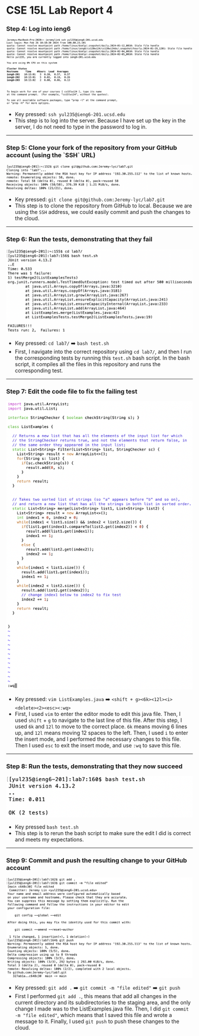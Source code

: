 <h1>CSE 15L Lab Report 4</h1> 

<h3>Step 4: Log into ieng6</h3>

![image](Pictures/cse-15l-lab7-step4.png)

- Key pressed: `ssh yul235@ieng6-201.ucsd.edu`
- This step is to log into the server. Because I have set up the key in the server, I do not need to type in the password to log in.

---

<h3>Step 5: Clone your fork of the repository from your GitHub account (using the `SSH` URL)</h3>

![image](Pictures/cse-15l-lab7-step5.png)

- Key pressed: `git clone git@github.com:Jeremy-lyc/lab7.git`
- This step is to clone the repository from GitHub to local. Because we are using the `SSH` address, we could easily commit and push the changes to the cloud.

---

<h3>Step 6: Run the tests, demonstrating that they fail</h3>

![image](Pictures/cse-15l-lab7-step6.png)

- Key pressed: `cd lab7/` ➡️ `bash test.sh`
- First, I navigate into the correct repository using `cd lab7/`, and then I run the corresponding tests by running this `test.sh` bash script. In the bash script, it compiles all the files in this repository and runs the corresponding test.

---

<h3>Step 7: Edit the code file to fix the failing test</h3>

![image](Pictures/cse-15l-lab7-step7.png)

- Key pressed: `vim ListExamples.java` ➡️ `<shift + g><6k><12l><i><delete><2><esc><:wq>`
- First, I used `vim` to enter the editor mode to edit this java file. Then, I used `shift` + `g` to navigate to the last line of this file. After this step, I used `6k` and `12l` to move to the correct place. `6k` means moving 6 lines up, and `12l` means moving 12 spaces to the left. Then, I used `i` to enter the insert mode, and I performed the necessary changes to this file. Then I used `esc` to exit the insert mode, and use `:wq` to save this file.

---

<h3>Step 8: Run the tests, demonstrating that they now succeed</h3>

![image](Pictures/cse-15l-lab7-step8.png)

- Key pressed `bash test.sh`
- This step is to rerun the bash script to make sure the edit I did is correct and meets my expectations.

---

<h3>Step 9: Commit and push the resulting change to your GitHub account</h3>

![image](Pictures/cse-15l-lab7-step9.png)

- Key pressed: `git add .` ➡️ `git commit -m "file edited"` ➡️ `git push`
- First I performed `git add .`, this means that add all changes in the current directory and its subdirectories to the staging area, and the only change I made was to the ListExamples.java file. Then, I did `git commit -m "file edited"`, which means that I saved this file and wrote a message to it. Finally, I used `git push` to push these changes to the cloud.
